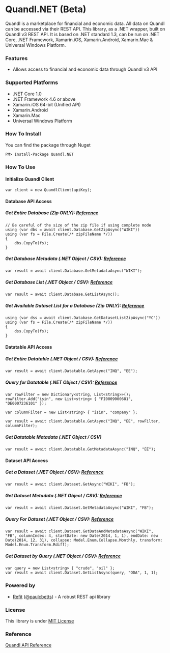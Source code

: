 # Quandl.NET (Beta)
Quandl is a marketplace for financial and economic data. All data on Quandl can be accessed via their REST API. This library, as a .NET wrapper, built on Quandl v3 REST API. It is based on .NET standard 1.3, can be run on .NET Core, .NET Framework, Xamarin.iOS, Xamarin.Android, Xamarin.Mac & Universal Windows Platform.

### Features
* Allows access to financial and economic data through Quandl v3 API

### Supported Platforms
* .NET Core 1.0
* .NET Framework 4.6 or above
* Xamarin.iOS 64-bit (Unified API)
* Xamarin.Android
* Xamarin.Mac
* Universal Windows Platform

### How To Install
You can find the package through Nuget

	PM> Install-Package Quandl.NET

### How To Use

#### Initialize Quandl Client
	var client = new QuandlClient(apiKey);
	
#### Database API Access

##### Get Entire Database (Zip ONLY): [Reference](https://www.quandl.com/docs/api?csv#get-entire-database)

	// Be careful of the size of the zip file if using complete mode
	using (var dbs = await client.Database.GetZipAsync("WIKI"))
	using (var fs = File.Create(/* zipFileName */))
	{
		dbs.CopyTo(fs);
	}
	
##### Get Database Metadata (.NET Object / CSV): [Reference](https://www.quandl.com/docs/api?json#get-database-metadata)
	var result = await client.Database.GetMetadataAsync("WIKI");
	
##### Get Database List (.NET Object / CSV): [Reference](https://www.quandl.com/docs/api?json#search-for-databases)
	var result = await client.Database.GetListAsync();

##### Get Available Dataset List for a Database (Zip ONLY): [Reference](https://www.quandl.com/docs/api?csv#get-list-of-database-contents)
	using (var dss = await client.Database.GetDatasetListZipAsync("YC"))
	using (var fs = File.Create(/* zipFileName */))
	{
		dss.CopyTo(fs);
	}

#### Datatable API Access

##### Get Entire Datatable (.NET Object / CSV): [Reference](https://www.quandl.com/docs/api?json#get-entire-datatable)
	var result = await client.Datatable.GetAsync("INQ", "EE");
	
##### Query for Datatable (.NET Object / CSV): [Reference](https://www.quandl.com/docs/api?json#filter-rows-and-columns)
	var rowFilter = new Dictionary<string, List<string>>();
	rowFilter.Add("isin", new List<string> { "FI0009000681", "DE0007236101" });
	
	var columnFilter = new List<string> { "isin", "company" };
	
	var result = await client.Datatable.GetAsync("INQ", "EE", rowFilter, columnFilter);
	
##### Get Datatable Metadata (.NET Object / CSV)
	var result = await client.Datatable.GetMetadataAsync("INQ", "EE");

#### Dataset API Access

##### Get a Dataset (.NET Object / CSV): [Reference](https://www.quandl.com/docs/api?json#get-data)
	var result = await client.Dataset.GetAsync("WIKI", "FB");
	
##### Get Dataset Metadata (.NET Object / CSV): [Reference](https://www.quandl.com/docs/api?json#get-metadata)
	var result = await client.Dataset.GetMetadataAsync("WIKI", "FB");
	
##### Query For Dataset (.NET Object / CSV): [Reference](https://www.quandl.com/docs/api?json#get-data-and-metadata)
	var result = await client.Dataset.GetDataAndMetadataAsync("WIKI", "FB", columnIndex: 4, startDate: new Date(2014, 1, 1), endDate: new Date(2014, 12, 31), collapse: Model.Enum.Collapse.Monthly, transform: Model.Enum.Transform.Rdiff);
	
##### Get Dataset by Query (.NET Object / CSV): [Reference](https://www.quandl.com/docs/api?json#dataset-search)
	var query = new List<string> { "crude", "oil" };
	var result = await client.Dataset.GetListAsync(query, "ODA", 1, 1);

### Powered by
* [Refit](https://github.com/paulcbetts/refit) ([@paulcbetts](https://github.com/paulcbetts)) - A robust REST api library 

### License
This library is under [MIT License](https://github.com/salmonthinlion/Quandl.NET/blob/master/LICENSE)

### Reference
[Quandl API Reference](https://www.quandl.com/docs/api?csv#introduction)
	
	
